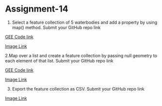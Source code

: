 # Assignment-14


1. Select a feature collection of 5 waterbodies and add a property by using map() method. Submit your GitHub repo link

[GEE Code link]()

[Image Link]()

2.Map over a list and create a feature collection by passing null geometry to each element of that list.   Submit your GitHub repo link

[GEE Code link ]()

[Image Link]()


3. Export the feature collection as CSV.  Submit your GitHub repo link


[Image Link]()
